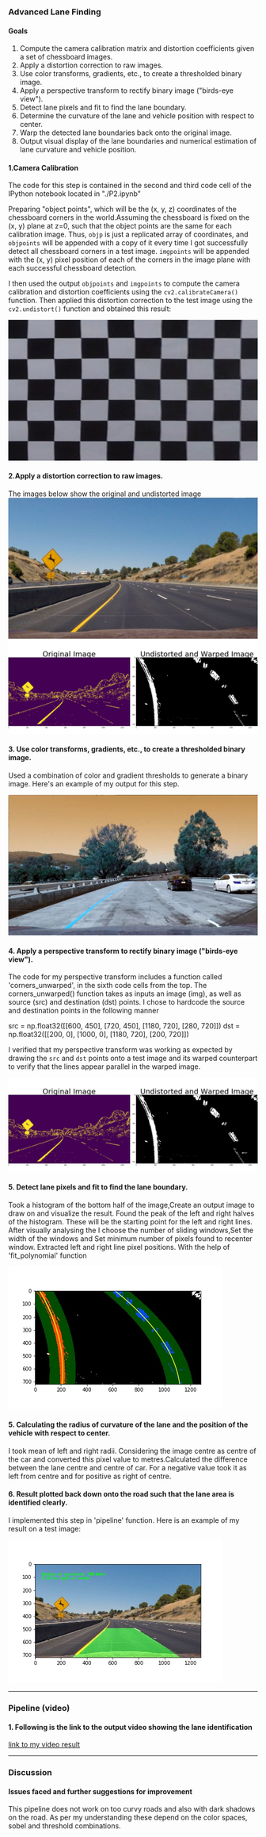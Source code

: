 
### Advanced Lane Finding

#### Goals

1.	Compute the camera calibration matrix and distortion coefficients given a set of chessboard images.
2.	Apply a distortion correction to raw images.
3.	Use color transforms, gradients, etc., to create a thresholded binary image.
4.	Apply a perspective transform to rectify binary image ("birds-eye view").
5.	Detect lane pixels and fit to find the lane boundary.
6.	Determine the curvature of the lane and vehicle position with respect to center.
7.	Warp the detected lane boundaries back onto the original image.
8.	Output visual display of the lane boundaries and numerical estimation of lane curvature and vehicle position.


[//]: # (Image References)

[image11]: ./examples/undistort_output.png "Undistorted"
[image12]: ./test_images/test1.jpg "Road Transformed"
[image13]: ./examples/binary_combo_example.jpg "Binary Example"
[image14]: ./examples/warped_straight_lines.jpg "Warp Example"
[image15]: ./examples/color_fit_lines.jpg "Fit Visual"
[image16]: ./examples/example_output.jpg "Output"



[image1]: ./output_images/Output_binary_image.jpg
[image2]: ./output_images/Undistorted_Warped_image.jpg
[image3]: ./output_images/Sliding_Window_image.jpg
[image4]: ./output_images/Fit__poly_image.jpg
[image5]: ./output_images/Lane_image.jpg
[image6]: ./test_images/test2.jpg

[image7]: ./camera_cal_output/calibration9.jpg
[video1]: ./project_video.mp4 "Video"




#### 1.Camera Calibration



The code for this step is contained in the second and third code cell of the IPython notebook located in "./P2.ipynb" 

Preparing "object points", which will be the (x, y, z) coordinates of the chessboard corners in the world.Assuming the chessboard is fixed on the (x, y) plane at z=0, such that the object points are the same for each calibration image.  Thus, `objp` is just a replicated array of coordinates, and `objpoints` will be appended with a copy of it every time I got successfully detect all chessboard corners in a test image.  `imgpoints` will be appended with the (x, y) pixel position of each of the corners in the image plane with each successful chessboard detection.  

I then used the output `objpoints` and `imgpoints` to compute the camera calibration and distortion coefficients using the `cv2.calibrateCamera()` function.  Then applied this distortion correction to the test image using the `cv2.undistort()` function and obtained this result: 

![alt text][image7]

#### 2.Apply a distortion correction to raw images.
The images below show the original and undistorted image
![alt text][image6]![alt text][image2]

#### 3. Use color transforms, gradients, etc., to create a thresholded binary image.

Used a combination of color and gradient thresholds to generate a binary image. Here's an example of my output for this step.

![alt text][image1]

#### 4.	Apply a perspective transform to rectify binary image ("birds-eye view").  

The code for my perspective transform includes a function called 'corners_unwarped', in the sixth code cells from the top. The corners_unwarped() function takes as inputs an image (img), as well as source (src) and destination (dst) points. I chose to hardcode the source and destination points in the following manner

src = np.float32([[600, 450], [720, 450], [1180, 720], [280, 720]])
dst = np.float32([[200, 0], [1000, 0], [1180, 720], [200, 720]])

I verified that my perspective transform was working as expected by drawing the `src` and `dst` points onto a test image and its warped counterpart to verify that the lines appear parallel in the warped image.

![alt text][image2]

#### 5.	Detect lane pixels and fit to find the lane boundary.

Took a histogram of the bottom half of the image,Create an output image to draw on and visualize the result. Found the peak of the left and right halves of the histogram. These will be the starting point for the left and right lines. After visually analysing the I choose the number of sliding windows,Set the width of the windows and Set minimum number of pixels found to recenter window. Extracted left and right line pixel positions. With the help of 'fit_polynomial' function 

![alt text][image4]

#### 5. Calculating the radius of curvature of the lane and the position of the vehicle with respect to center.

I took mean of left and right radii. Considering the image centre as centre of the car and converted this pixel value to metres.Calculated the difference between the lane centre and centre of car. For a negative value took it as left from centre and for positive as right of centre. 

#### 6. Result plotted back down onto the road such that the lane area is identified clearly.

I implemented this step in 'pipeline' function.  Here is an example of my result on a test image:

![alt text][image5]

---

### Pipeline (video)

#### 1. Following is the link to the output video showing the lane identification

 [link to my video result][video1]

---

### Discussion

#### Issues faced and further suggestions for improvement

This pipeline does not work on too curvy roads and also with dark shadows on the road. As per my understanding these depend on the color spaces, sobel and threshold combinations. 